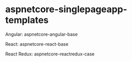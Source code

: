 # aspnetcore-singlepageapp-templates

Angular: aspnetcore-angular-base 

React: aspnetcore-react-base 

React Redux: aspnetcore-reactredux-case 

